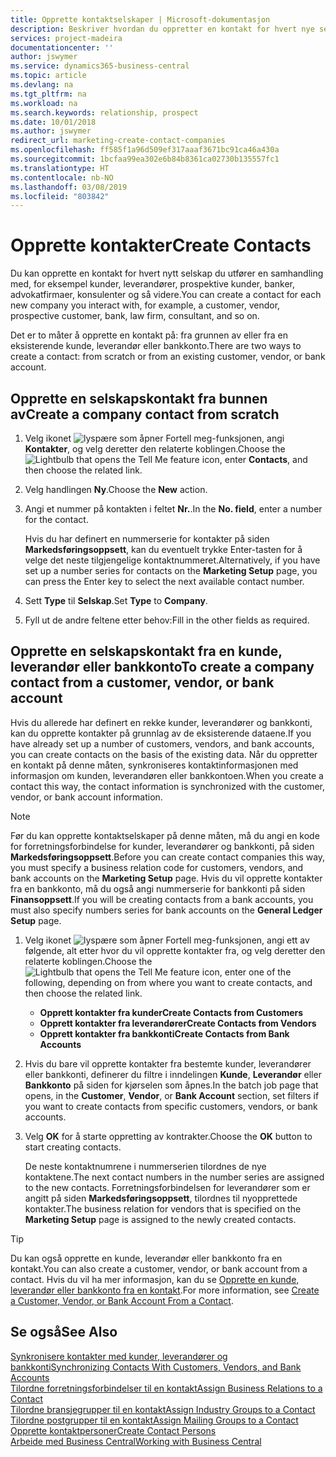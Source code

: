 ```yaml
---
title: Opprette kontaktselskaper | Microsoft-dokumentasjon
description: Beskriver hvordan du oppretter en kontakt for hvert nye selskap eller potensielle selskap du samhandler med eller har et forhold til.
services: project-madeira
documentationcenter: ''
author: jswymer
ms.service: dynamics365-business-central
ms.topic: article
ms.devlang: na
ms.tgt_pltfrm: na
ms.workload: na
ms.search.keywords: relationship, prospect
ms.date: 10/01/2018
ms.author: jswymer
redirect_url: marketing-create-contact-companies
ms.openlocfilehash: ff585f1a96d509ef317aaaf3671bc91ca46a430a
ms.sourcegitcommit: 1bcfaa99ea302e6b84b8361ca02730b135557fc1
ms.translationtype: HT
ms.contentlocale: nb-NO
ms.lasthandoff: 03/08/2019
ms.locfileid: "803842"
---
```

# <a name="create-contacts"></a><span data-ttu-id="28ac9-103">Opprette kontakter</span><span class="sxs-lookup"><span data-stu-id="28ac9-103">Create Contacts</span></span>
<span data-ttu-id="28ac9-104">Du kan opprette en kontakt for hvert nytt selskap du utfører en samhandling med, for eksempel kunder, leverandører, prospektive kunder, banker, advokatfirmaer, konsulenter og så videre.</span><span class="sxs-lookup"><span data-stu-id="28ac9-104">You can create a contact for each new company you interact with, for example, a customer, vendor, prospective customer, bank, law firm, consultant, and so on.</span></span>

<span data-ttu-id="28ac9-105">Det er to måter å opprette en kontakt på: fra grunnen av eller fra en eksisterende kunde, leverandør eller bankkonto.</span><span class="sxs-lookup"><span data-stu-id="28ac9-105">There are two ways to create a contact: from scratch or from an existing customer, vendor, or bank account.</span></span>

## <a name="create-a-company-contact-from-scratch"></a><span data-ttu-id="28ac9-106">Opprette en selskapskontakt fra bunnen av</span><span class="sxs-lookup"><span data-stu-id="28ac9-106">Create a company contact from scratch</span></span>
1. <span data-ttu-id="28ac9-107">Velg ikonet ![lyspære som åpner Fortell meg-funksjonen](media/ui-search/search_small.png "Fortell hva du vil gjøre"), angi **Kontakter**, og velg deretter den relaterte koblingen.</span><span class="sxs-lookup"><span data-stu-id="28ac9-107">Choose the ![Lightbulb that opens the Tell Me feature](media/ui-search/search_small.png "Tell me what you want to do") icon, enter **Contacts**, and then choose the related link.</span></span>
2. <span data-ttu-id="28ac9-108">Velg handlingen **Ny**.</span><span class="sxs-lookup"><span data-stu-id="28ac9-108">Choose the **New** action.</span></span>
3. <span data-ttu-id="28ac9-109">Angi et nummer på kontakten i feltet **Nr.**.</span><span class="sxs-lookup"><span data-stu-id="28ac9-109">In the **No. field**, enter a number for the contact.</span></span>

    <span data-ttu-id="28ac9-110">Hvis du har definert en nummerserie for kontakter på siden **Markedsføringsoppsett**, kan du eventuelt trykke Enter-tasten for å velge det neste tilgjengelige kontaktnummeret.</span><span class="sxs-lookup"><span data-stu-id="28ac9-110">Alternatively, if you have set up a number series for contacts on the **Marketing Setup** page, you can press the Enter key to select the next available contact number.</span></span>  
4. <span data-ttu-id="28ac9-111">Sett **Type** til **Selskap**.</span><span class="sxs-lookup"><span data-stu-id="28ac9-111">Set **Type** to **Company**.</span></span>
5. <span data-ttu-id="28ac9-112">Fyll ut de andre feltene etter behov:</span><span class="sxs-lookup"><span data-stu-id="28ac9-112">Fill in the other fields as required.</span></span>

## <a name="to-create-a-company-contact-from-a-customer-vendor-or-bank-account"></a><span data-ttu-id="28ac9-113">Opprette en selskapskontakt fra en kunde, leverandør eller bankkonto</span><span class="sxs-lookup"><span data-stu-id="28ac9-113">To create a company contact from a customer, vendor, or bank account</span></span>
<span data-ttu-id="28ac9-114">Hvis du allerede har definert en rekke kunder, leverandører og bankkonti, kan du opprette kontakter på grunnlag av de eksisterende dataene.</span><span class="sxs-lookup"><span data-stu-id="28ac9-114">If you have already set up a number of customers, vendors, and bank accounts, you can create contacts on the basis of the existing data.</span></span> <span data-ttu-id="28ac9-115">Når du oppretter en kontakt på denne måten, synkroniseres kontaktinformasjonen med informasjon om kunden, leverandøren eller bankkontoen.</span><span class="sxs-lookup"><span data-stu-id="28ac9-115">When you create a contact this way, the contact information is synchronized with the customer, vendor, or bank account information.</span></span>

> [!NOTE]  
>   <span data-ttu-id="28ac9-116">Før du kan opprette kontaktselskaper på denne måten, må du angi en kode for forretningsforbindelse for kunder, leverandører og bankkonti, på siden **Markedsføringsoppsett**.</span><span class="sxs-lookup"><span data-stu-id="28ac9-116">Before you can create contact companies this way, you must specify a business relation code for customers, vendors, and bank accounts on the **Marketing Setup** page.</span></span> <span data-ttu-id="28ac9-117">Hvis du vil opprette kontakter fra en bankkonto, må du også angi nummerserie for bankkonti på siden **Finansoppsett**.</span><span class="sxs-lookup"><span data-stu-id="28ac9-117">If you will be creating contacts from a bank accounts, you must also specify numbers series for bank accounts on the **General Ledger Setup** page.</span></span>

1. <span data-ttu-id="28ac9-118">Velg ikonet ![lyspære som åpner Fortell meg-funksjonen](media/ui-search/search_small.png "Fortell hva du vil gjøre"), angi ett av følgende, alt etter hvor du vil opprette kontakter fra, og velg deretter den relaterte koblingen.</span><span class="sxs-lookup"><span data-stu-id="28ac9-118">Choose the ![Lightbulb that opens the Tell Me feature](media/ui-search/search_small.png "Tell me what you want to do") icon, enter one of the following, depending on from where you want to create contacts, and then choose the related link.</span></span>
   * <span data-ttu-id="28ac9-119">**Opprett kontakter fra kunder**</span><span class="sxs-lookup"><span data-stu-id="28ac9-119">**Create Contacts from Customers**</span></span>
   * <span data-ttu-id="28ac9-120">**Opprett kontakter fra leverandører**</span><span class="sxs-lookup"><span data-stu-id="28ac9-120">**Create Contacts from Vendors**</span></span>
   * <span data-ttu-id="28ac9-121">**Opprett kontakter fra bankkonti**</span><span class="sxs-lookup"><span data-stu-id="28ac9-121">**Create Contacts from Bank Accounts**</span></span>
2. <span data-ttu-id="28ac9-122">Hvis du bare vil opprette kontakter fra bestemte kunder, leverandører eller bankkonti, definerer du filtre i inndelingen **Kunde**, **Leverandør** eller **Bankkonto** på siden for kjørselen som åpnes.</span><span class="sxs-lookup"><span data-stu-id="28ac9-122">In the batch job page that opens, in the **Customer**, **Vendor**, or **Bank Account** section, set filters if you want to create contacts from specific customers, vendors, or bank accounts.</span></span>
3. <span data-ttu-id="28ac9-123">Velg **OK** for å starte oppretting av kontrakter.</span><span class="sxs-lookup"><span data-stu-id="28ac9-123">Choose the **OK** button to start creating contacts.</span></span>

    <span data-ttu-id="28ac9-124">De neste kontaktnumrene i nummerserien tilordnes de nye kontaktene.</span><span class="sxs-lookup"><span data-stu-id="28ac9-124">The next contact numbers in the number series are assigned to the new contacts.</span></span> <span data-ttu-id="28ac9-125">Forretningsforbindelsen for leverandører som er angitt på siden **Markedsføringsoppsett**, tilordnes til nyopprettede kontakter.</span><span class="sxs-lookup"><span data-stu-id="28ac9-125">The business relation for vendors that is specified on the **Marketing Setup** page is assigned to the newly created contacts.</span></span>

> [!TIP]  
>   <span data-ttu-id="28ac9-126">Du kan også opprette en kunde, leverandør eller bankkonto fra en kontakt.</span><span class="sxs-lookup"><span data-stu-id="28ac9-126">You can also create a customer, vendor, or bank account from a contact.</span></span> <span data-ttu-id="28ac9-127">Hvis du vil ha mer informasjon, kan du se [Opprette en kunde, leverandør eller bankkonto fra en kontakt](marketing-how-create-contacts-new-customers-vendors-bank-accounts.md).</span><span class="sxs-lookup"><span data-stu-id="28ac9-127">For more information, see [Create a Customer, Vendor, or Bank Account From a Contact](marketing-how-create-contacts-new-customers-vendors-bank-accounts.md).</span></span>

## <a name="see-also"></a><span data-ttu-id="28ac9-128">Se også</span><span class="sxs-lookup"><span data-stu-id="28ac9-128">See Also</span></span>
[<span data-ttu-id="28ac9-129">Synkronisere kontakter med kunder, leverandører og bankkonti</span><span class="sxs-lookup"><span data-stu-id="28ac9-129">Synchronizing Contacts With Customers, Vendors, and Bank Accounts</span></span>](marketing-synchronize-contacts-customers-vendors-bank-accounts.md)  
[<span data-ttu-id="28ac9-130">Tilordne forretningsforbindelser til en kontakt</span><span class="sxs-lookup"><span data-stu-id="28ac9-130">Assign Business Relations to a Contact</span></span>](marketing-business-relations.md#AssignBusRelContact)  
[<span data-ttu-id="28ac9-131">Tilordne bransjegrupper til en kontakt</span><span class="sxs-lookup"><span data-stu-id="28ac9-131">Assign Industry Groups to a Contact</span></span>](marketing-industry-groups.md#AssignIndustryGroupContact)  
[<span data-ttu-id="28ac9-132">Tilordne postgrupper til en kontakt</span><span class="sxs-lookup"><span data-stu-id="28ac9-132">Assign Mailing Groups to a Contact</span></span>](marketing-mailing-groups.md#AssignMailGroupContact)  
[<span data-ttu-id="28ac9-133">Opprette kontaktpersoner</span><span class="sxs-lookup"><span data-stu-id="28ac9-133">Create Contact Persons</span></span>](marketing-create-contact-persons.md)  
[<span data-ttu-id="28ac9-134">Arbeide med Business Central</span><span class="sxs-lookup"><span data-stu-id="28ac9-134">Working with Business Central</span></span>](ui-work-product.md)
